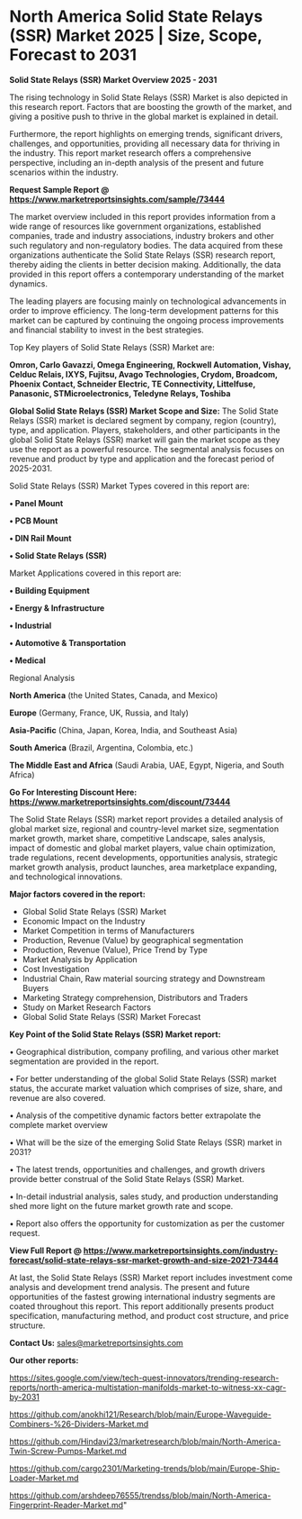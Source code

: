# North America Solid State Relays (SSR) Market 2025 | Size, Scope, Forecast to 2031

<Strong> Solid State Relays (SSR) Market Overview 2025 - 2031</strong>

The rising technology in Solid State Relays (SSR) Market is also depicted in this research report. Factors that are boosting the growth of the market, and giving a positive push to thrive in the global market is explained in detail.

Furthermore, the report highlights on emerging trends, significant drivers, challenges, and opportunities, providing all necessary data for thriving in the industry. This report market research offers a comprehensive perspective, including an in-depth analysis of the present and future scenarios within the industry.

<strong>Request Sample Report @ <a href=https://www.marketreportsinsights.com/sample/73444>https://www.marketreportsinsights.com/sample/73444</a></strong>

The market overview included in this report provides information from a wide range of resources like government organizations, established companies, trade and industry associations, industry brokers and other such regulatory and non-regulatory bodies. The data acquired from these organizations authenticate the Solid State Relays (SSR) research report, thereby aiding the clients in better decision making. Additionally, the data provided in this report offers a contemporary understanding of the market dynamics.

The leading players are focusing mainly on technological advancements in order to improve efficiency. The long-term development patterns for this market can be captured by continuing the ongoing process improvements and financial stability to invest in the best strategies.

Top Key players of Solid State Relays (SSR) Market are:

<strong>Omron, Carlo Gavazzi, Omega Engineering, Rockwell Automation, Vishay, Celduc Relais, IXYS, Fujitsu, Avago Technologies, Crydom, Broadcom, Phoenix Contact, Schneider Electric, TE Connectivity, Littelfuse, Panasonic, STMicroelectronics, Teledyne Relays, Toshiba</strong>

<strong><b>Global Solid State Relays (SSR) Market Scope and Size:</b></strong>
The Solid State Relays (SSR) market is declared segment by company, region (country), type, and application. Players, stakeholders, and other participants in the global Solid State Relays (SSR) market will gain the market scope as they use the report as a powerful resource. The segmental analysis focuses on revenue and product by type and application and the forecast period of 2025-2031.

Solid State Relays (SSR) Market Types covered in this report are:

<strong>• Panel Mount

• PCB Mount

• DIN Rail Mount

• Solid State Relays (SSR)</strong>

Market Applications covered in this report are:

<strong>• Building Equipment

• Energy & Infrastructure

• Industrial

• Automotive & Transportation

• Medical</strong> 

Regional Analysis

<strong>North America</strong> (the United States, Canada, and Mexico)

<strong>Europe</strong> (Germany, France, UK, Russia, and Italy)

<strong>Asia-Pacific</strong> (China, Japan, Korea, India, and Southeast Asia)

<strong>South America</strong> (Brazil, Argentina, Colombia, etc.)

<strong>The Middle East and Africa</strong> (Saudi Arabia, UAE, Egypt, Nigeria, and South Africa)

<strong>Go For Interesting Discount Here: <a href=https://www.marketreportsinsights.com/discount/73444>https://www.marketreportsinsights.com/discount/73444</a></strong>

The Solid State Relays (SSR) market report provides a detailed analysis of global market size, regional and country-level market size, segmentation market growth, market share, competitive Landscape, sales analysis, impact of domestic and global market players, value chain optimization, trade regulations, recent developments, opportunities analysis, strategic market growth analysis, product launches, area marketplace expanding, and technological innovations.

<strong><b>Major factors covered in the report:</b></strong>
<ul>
  <li>Global Solid State Relays (SSR) Market </li>
  <li>Economic Impact on the Industry</li>
  <li>Market Competition in terms of Manufacturers</li>
  <li>Production, Revenue (Value) by geographical segmentation</li>
  <li>Production, Revenue (Value), Price Trend by Type</li>
  <li>Market Analysis by Application</li>
  <li>Cost Investigation</li>
  <li>Industrial Chain, Raw material sourcing strategy and Downstream Buyers</li>
  <li>Marketing Strategy comprehension, Distributors and Traders</li>
  <li>Study on Market Research Factors</li>
  <li>Global Solid State Relays (SSR) Market Forecast</li>
</ul>

<strong><b>Key Point of the Solid State Relays (SSR) Market report:</b></strong>

• Geographical distribution, company profiling, and various other market segmentation are provided in the report.

• For better understanding of the global Solid State Relays (SSR) market status, the accurate market valuation which comprises of size, share, and revenue are also covered.

• Analysis of the competitive dynamic factors better extrapolate the complete market overview

• What will be the size of the emerging Solid State Relays (SSR) market in 2031?

• The latest trends, opportunities and challenges, and growth drivers provide better construal of the Solid State Relays (SSR) Market.

• In-detail industrial analysis, sales study, and production understanding shed more light on the future market growth rate and scope.

• Report also offers the opportunity for customization as per the customer request.

<strong><b>View Full Report @ <a href=https://www.marketreportsinsights.com/industry-forecast/solid-state-relays-ssr-market-growth-and-size-2021-73444>https://www.marketreportsinsights.com/industry-forecast/solid-state-relays-ssr-market-growth-and-size-2021-73444</a></b></strong>


At last, the Solid State Relays (SSR) Market report includes investment come analysis and development trend analysis. The present and future opportunities of the fastest growing international industry segments are coated throughout this report. This report additionally presents product specification, manufacturing method, and product cost structure, and price structure.

<strong>Contact Us:</strong>
sales@marketreportsinsights.com

<strong>Our other reports:</strong>

<a href=https://sites.google.com/view/tech-quest-innovators/trending-research-reports/north-america-multistation-manifolds-market-to-witness-xx-cagr-by-2031>https://sites.google.com/view/tech-quest-innovators/trending-research-reports/north-america-multistation-manifolds-market-to-witness-xx-cagr-by-2031</a>

<a href=https://github.com/anokhi121/Research/blob/main/Europe-Waveguide-Combiners-%26-Dividers-Market.md>https://github.com/anokhi121/Research/blob/main/Europe-Waveguide-Combiners-%26-Dividers-Market.md</a>

<a href=https://github.com/Hindavi23/marketresearch/blob/main/North-America-Twin-Screw-Pumps-Market.md>https://github.com/Hindavi23/marketresearch/blob/main/North-America-Twin-Screw-Pumps-Market.md</a>

<a href=https://github.com/cargo2301/Marketing-trends/blob/main/Europe-Ship-Loader-Market.md>https://github.com/cargo2301/Marketing-trends/blob/main/Europe-Ship-Loader-Market.md</a>

<a href=https://github.com/arshdeep76555/trendss/blob/main/North-America-Fingerprint-Reader-Market.md>https://github.com/arshdeep76555/trendss/blob/main/North-America-Fingerprint-Reader-Market.md</a>"
